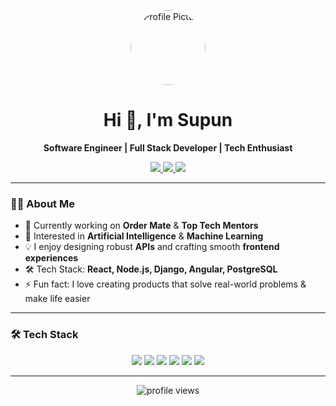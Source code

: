 <!-- Profile Header -->
<p align="center">
  <img src="https://github.com/Smrandeni.png" width="120" style="border-radius:50%" alt="Profile Picture"/>
</p>

<h1 align="center">Hi 👋, I'm Supun</h1>
<p align="center">
  <b>Software Engineer | Full Stack Developer | Tech Enthusiast</b>
</p>

<!-- Badges -->
<p align="center">
  <a href="mailto:supunrandeniya16@gmail.com">
    <img src="https://img.shields.io/badge/Email-D14836?style=for-the-badge&logo=gmail&logoColor=white"/>
  </a>
  <a href="https://www.linkedin.com/in/supun-randeniya-/">
    <img src="https://img.shields.io/badge/LinkedIn-0A66C2?style=for-the-badge&logo=linkedin&logoColor=white"/>
  </a>
  <a href="https://x.com/SupunRande46157">
    <img src="https://img.shields.io/badge/Twitter-1DA1F2?style=for-the-badge&logo=twitter&logoColor=white"/>
  </a>
</p>

---

<!-- Bio Section -->
### 🧑‍💻 About Me

- 🚀 Currently working on **Order Mate** & **Top Tech Mentors**  
- 🤖 Interested in **Artificial Intelligence** & **Machine Learning**  
- 💡 I enjoy designing robust **APIs** and crafting smooth **frontend experiences**  
- 🛠️ Tech Stack: **React, Node.js, Django, Angular, PostgreSQL**  
- ⚡ Fun fact: I love creating products that solve real-world problems & make life easier 

---

<!-- Tech Stack Section -->
### 🛠️ Tech Stack

<p align="center">
  <!-- Programming Languages -->
  <img src="https://skillicons.dev/icons?i=js,ts,py" />
  <!-- Frontend -->
  <img src="https://skillicons.dev/icons?i=react,angular" />
  <!-- Backend -->
  <img src="https://skillicons.dev/icons?i=nodejs,express,django" />
  <!-- Databases -->
  <img src="https://skillicons.dev/icons?i=postgresql,mongodb" />
  <!-- AI/ML & Data -->
  <img src="https://skillicons.dev/icons?i=tensorflow,pytorch" />
  <!-- DevOps & Tools -->
  <img src="https://skillicons.dev/icons?i=aws,docker,git,figma" />
</p>

---

<!-- Footer -->
<p align="center">
  <img src="https://komarev.com/ghpvc/?username=Smrandeni&style=flat-square" alt="profile views"/>
</p>

